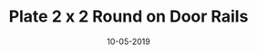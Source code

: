 ---
title: "Plate 2 x 2 Round on Door Rails"
date: 10-05-2019

image: image.png
cad: model.ldr

source:
  url: "https://i.pinimg.com/originals/2f/24/5a/2f245ab2d11afece9b0844fb884618e4.jpg"
  title: "Unknown"

taxonomy:
  part: ["32028", "3023", "4032a", "3031"]
  partcount: 7

  width: [4, stud]
  depth: [4, stud]
  height: [4, plate]

  function: ["stud_shift", "stud_lift"]
  stud_shift_length: flex
  stud_lift_length: [3, 5]
---